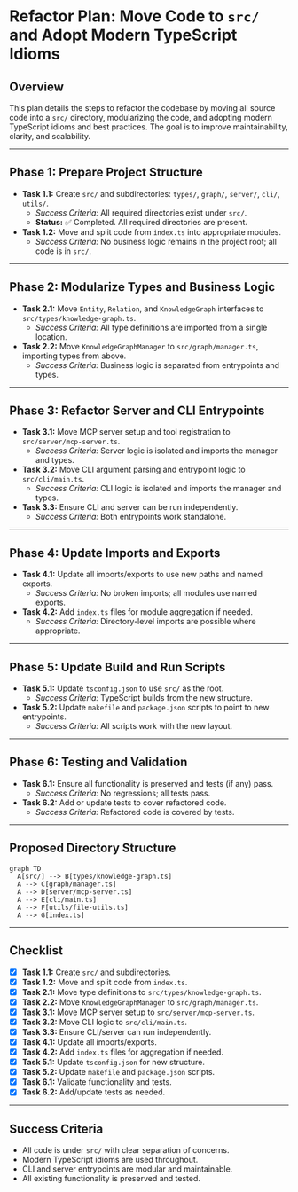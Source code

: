 # Refactor Plan: Move Code to `src/` and Adopt Modern TypeScript Idioms

## Overview

This plan details the steps to refactor the codebase by moving all source code into a `src/` directory, modularizing the code, and adopting modern TypeScript idioms and best practices. The goal is to improve maintainability, clarity, and scalability.

---

## Phase 1: Prepare Project Structure

- **Task 1.1:** Create `src/` and subdirectories: `types/`, `graph/`, `server/`, `cli/`, `utils/`.  
  - *Success Criteria:* All required directories exist under `src/`.  
  - **Status:** ✅ Completed. All required directories are present.
- **Task 1.2:** Move and split code from `index.ts` into appropriate modules.
  - *Success Criteria:* No business logic remains in the project root; all code is in `src/`.

---

## Phase 2: Modularize Types and Business Logic

- **Task 2.1:** Move `Entity`, `Relation`, and `KnowledgeGraph` interfaces to `src/types/knowledge-graph.ts`.
  - *Success Criteria:* All type definitions are imported from a single location.
- **Task 2.2:** Move `KnowledgeGraphManager` to `src/graph/manager.ts`, importing types from above.
  - *Success Criteria:* Business logic is separated from entrypoints and types.

---

## Phase 3: Refactor Server and CLI Entrypoints

- **Task 3.1:** Move MCP server setup and tool registration to `src/server/mcp-server.ts`.
  - *Success Criteria:* Server logic is isolated and imports the manager and types.
- **Task 3.2:** Move CLI argument parsing and entrypoint logic to `src/cli/main.ts`.
  - *Success Criteria:* CLI logic is isolated and imports the manager and types.
- **Task 3.3:** Ensure CLI and server can be run independently.
  - *Success Criteria:* Both entrypoints work standalone.

---

## Phase 4: Update Imports and Exports

- **Task 4.1:** Update all imports/exports to use new paths and named exports.
  - *Success Criteria:* No broken imports; all modules use named exports.
- **Task 4.2:** Add `index.ts` files for module aggregation if needed.
  - *Success Criteria:* Directory-level imports are possible where appropriate.

---

## Phase 5: Update Build and Run Scripts

- **Task 5.1:** Update `tsconfig.json` to use `src/` as the root.
  - *Success Criteria:* TypeScript builds from the new structure.
- **Task 5.2:** Update `makefile` and `package.json` scripts to point to new entrypoints.
  - *Success Criteria:* All scripts work with the new layout.

---

## Phase 6: Testing and Validation

- **Task 6.1:** Ensure all functionality is preserved and tests (if any) pass.
  - *Success Criteria:* No regressions; all tests pass.
- **Task 6.2:** Add or update tests to cover refactored code.
  - *Success Criteria:* Refactored code is covered by tests.

---

## Proposed Directory Structure

```mermaid
graph TD
  A[src/] --> B[types/knowledge-graph.ts]
  A --> C[graph/manager.ts]
  A --> D[server/mcp-server.ts]
  A --> E[cli/main.ts]
  A --> F[utils/file-utils.ts]
  A --> G[index.ts]
```

---

## Checklist

- [x] **Task 1.1:** Create `src/` and subdirectories.
- [x] **Task 1.2:** Move and split code from `index.ts`.
- [x] **Task 2.1:** Move type definitions to `src/types/knowledge-graph.ts`.
- [x] **Task 2.2:** Move `KnowledgeGraphManager` to `src/graph/manager.ts`.
- [x] **Task 3.1:** Move MCP server setup to `src/server/mcp-server.ts`.
- [x] **Task 3.2:** Move CLI logic to `src/cli/main.ts`.
- [x] **Task 3.3:** Ensure CLI/server can run independently.
- [x] **Task 4.1:** Update all imports/exports.
- [x] **Task 4.2:** Add `index.ts` files for aggregation if needed.
- [x] **Task 5.1:** Update `tsconfig.json` for new structure.
- [x] **Task 5.2:** Update `makefile` and `package.json` scripts.
- [x] **Task 6.1:** Validate functionality and tests.
- [x] **Task 6.2:** Add/update tests as needed.

---

## Success Criteria

- All code is under `src/` with clear separation of concerns.
- Modern TypeScript idioms are used throughout.
- CLI and server entrypoints are modular and maintainable.
- All existing functionality is preserved and tested.